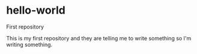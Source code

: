 # hello-world
First repository

This is my first repository and they are telling me to write something so I'm writing something.
